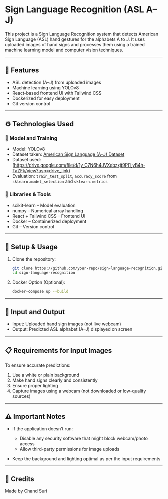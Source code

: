 # Sign Language Recognition (ASL A–J)

This project is a Sign Language Recognition system that detects American Sign Language (ASL) hand gestures for the alphabets A to J. It uses uploaded images of hand signs and processes them using a trained machine learning model and computer vision techniques.

---

## 🚀 Features

* ASL detection (A–J) from uploaded images
* Machine learning using YOLOv8
* React-based frontend UI with Tailwind CSS
* Dockerized for easy deployment
* Git version control

---

## ⚙️ Technologies Used

### 🧠 Model and Training

* Model: YOLOv8
* Dataset taken: [American Sign Language (A–J) Dataset](https://www.kaggle.com/datasets/kapillondhe/american-sign-language)
* Dataset used: (https://drive.google.com/file/d/1y_C7N6h4JVXebzxjt9PI1_yB4h-TaZFk/view?usp=drive_link)
* Evaluation: `train_test_split`, `accuracy_score` from `sklearn.model_selection` and `sklearn.metrics`

### 🧰 Libraries & Tools

* scikit-learn – Model evaluation
* numpy – Numerical array handling
* React + Tailwind CSS – Frontend UI
* Docker – Containerized deployment
* Git – Version control

---

## 🧪 Setup & Usage

1. Clone the repository:

   ```bash
   git clone https://github.com/your-repo/sign-language-recognition.git
   cd sign-language-recognition
   ```

2. Docker Option (Optional):

   ```bash
   docker-compose up --build
   ```

---

## 📸 Input and Output

* Input: Uploaded hand sign images (not live webcam)
* Output: Predicted ASL alphabet (A–J) displayed on screen

---

## 📋 Requirements for Input Images

To ensure accurate predictions:

1. Use a white or plain background
2. Make hand signs clearly and consistently
3. Ensure proper lighting
4. Capture images using a webcam (not downloaded or low-quality sources)

---

## ⚠️ Important Notes

* If the application doesn’t run:

  * Disable any security software that might block webcam/photo access
  * Allow third-party permissions for image uploads
* Keep the background and lighting optimal as per the input requirements

---

## 🤝 Credits

Made by Chand Suri
